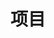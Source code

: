 ---
title: 项目
icon: laptop-code
description: 
#star: true
#sticky: 10
#dir:
#  order: 1
#分类
#category:
#  - Cookbook
#  - Tutorial
#  - Get Started
---